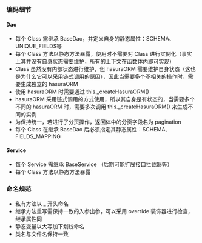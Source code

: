 ### 编码细节

#### Dao

- 每个 Class 需继承 BaseDao，并定义自身的静态属性：SCHEMA、UNIQUE_FIELDS等
- 每个 Class 方法以静态方法暴露，使用时不需要对 Class 进行实例化（事实上其并没有自身状态需要维护，所有的上下文在函数体内即可实现）
- Class 虽然没有内部状态进行维护，但 hasuraORM 需要维护自身状态（这也是为什么它可以采用链式调用的原因），因此当需要多个不相关的操作时，需要生成独立的 hasuraORM
- 使用 hasuraORM 时需要通过 this._createHasuraORM()
- hasuraORM 采用链式调用的方式使用，所以其自身是有状态的，当需要多个不同的 hasuraORM 时，需要多次调用 this._createHasuraORM() 来生成不同的实例
- 为保持统一，若进行了分页操作，返回体中的分页字段名为 pagination
- 每个 Class 在继承 BaseDao 后必须指定其静态属性：SCHEMA、FIELDS_MAPPING

#### Service

- 每个 Service 需继承 BaseService （后期可能扩展接口拦截器等）
- 每个 Class 方法以静态方法暴露

### 命名规范

- 私有方法以 _ 开头命名
- 继承方法重写需保持一致的入参出参，可以采用 override 装饰器进行检查，继承属性同
- 静态变量以大写加下划线命名
- 类名与文件名保持一致
